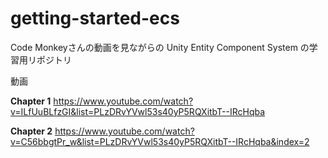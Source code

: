 # getting-started-ecs

Code Monkeyさんの動画を見ながらの Unity Entity Component System の学習用リポジトリ

動画

**Chapter 1**
https://www.youtube.com/watch?v=ILfUuBLfzGI&list=PLzDRvYVwl53s40yP5RQXitbT--IRcHqba

**Chapter 2**
https://www.youtube.com/watch?v=C56bbgtPr_w&list=PLzDRvYVwl53s40yP5RQXitbT--IRcHqba&index=2



